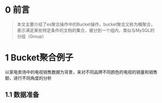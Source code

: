 # 0 前言
>本文主要介绍了es聚合操作中的Bucket操作，bucket聚合又称为桶聚合，表示满足某些特定条件的文档的集合，被分到一个组内，类似与MySQL的分组（Group）

# 1 Bucket聚合例子
以家电卖场中的电视销售数据为背景，来对不同品牌不同颜色的电视的销量和销售额，进行不同角度的分析
## 1.1 数据准备

